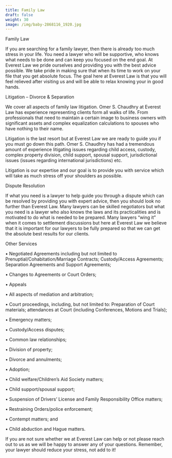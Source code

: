 ```yaml
---
title: Family Law
draft: false
weight: 30
image: /img/baby-2868116_1920.jpg
---
```

Family Law

If you are searching for a family lawyer, then there is already too much stress in your life. You need a lawyer who will be supportive, who knows what needs to be done and can keep you focused on the end goal. At Everest Law we pride ourselves and providing you with the best advice possible. We take pride in making sure that when its time to work on your file that you get absolute focus. The goal here at Everest Law is that you will feel relieved after visiting us and will be able to relax knowing your in good hands. 

Litigation – Divorce & Separation 

We cover all aspects of family law litigation. Omer S. Chaudhry at Everest Law has experience representing clients form all walks of life. From professionals that need to maintain a certain image to business owners with significant assets and complex equalization calculations to spouses who have nothing to their name.

Litigation is the last resort but at Everest Law we are ready to guide you if you must go down this path. Omer S. Chaudhry has had a tremendous amount of experience litigating issues regarding child access, custody, complex property division, child support, spousal support, jurisdictional issues (issues regarding international jurisdictions) etc. 

Litigation is our expertise and our goal is to provide you with service which will take as much stress off your shoulders as possible. 

Dispute Resolution

If what you need is a lawyer to help guide you through a dispute which can be resolved by providing you with expert advice, then you should look no further than Everest Law. Many lawyers can be skilled negotiators but what you need is a lawyer who also knows the laws and its practicalities and is motivated to do what is needed to be prepared. Many lawyers “wing it” when it comes to settlement discussions but here at Everest Law we believe that it is important for our lawyers to be fully prepared so that we can get the absolute best results for our clients. 

Other Services

•	Negotiated Agreements including but not limited to Prenuptial/Cohabitation/Marriage Contracts; Custody/Access Agreements; Separation Agreements and Support Agreements;

•	Changes to Agreements or Court Orders;

•	Appeals

•	All aspects of mediation and arbitration;

•	Court proceedings, including, but not limited to: Preparation of Court materials; attendances at Court (including Conferences, Motions and Trials);

•	Emergency matters;

•	Custody/Access disputes;

•	Common law relationships;

•	Division of property;

•	Divorce and annulments;

•	Adoption;

•	Child welfare/Children’s Aid Society matters;

•	Child support/spousal support;

•	Suspension of Drivers’ License and Family Responsibility Office matters;

•	Restraining Orders/police enforcement;

•	Contempt matters; and

•	Child abduction and Hague matters.



If you are not sure whether we at Everest Law can help or not please reach out to us as we will be happy to answer any of your questions. Remember, your lawyer should reduce your stress, not add to it!
